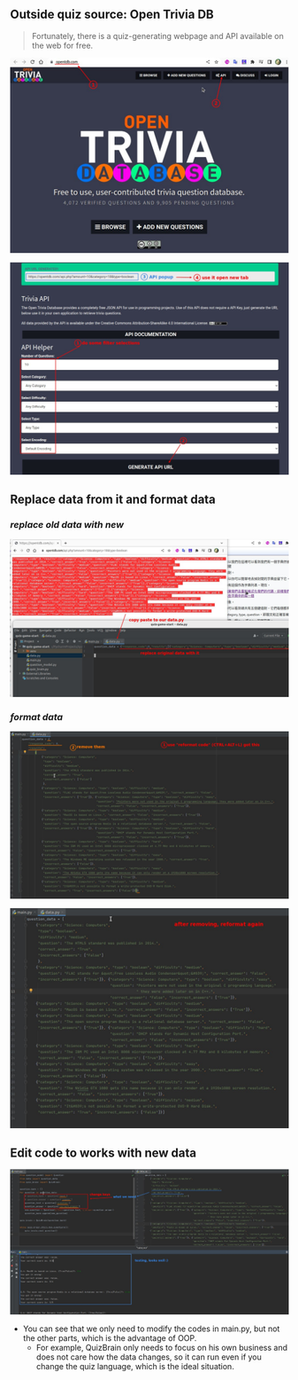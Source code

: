 ## **Outside quiz source: Open Trivia DB**

> Fortunately, there is a quiz-generating webpage and API available on the web for free.

![Alt opentdb](pic/01.jpg)

![Alt generate api](pic/02.jpg)

## **Replace data from it and format data**

### _replace old data with new_

![Alt copy paste data ](pic/03.jpg)

### _format data_

![Alt reformat data 1](pic/04.jpg)

![Alt reformat data 2](pic/05.jpg)

## **Edit code to works with new data**

![Alt edit our code to let it works with new data](pic/06.jpg)

- You can see that we only need to modify the codes in main.py, but not the other parts, which is the advantage of OOP.
  - For example, QuizBrain only needs to focus on his own business and does not care how the data changes, so it can run even if you change the quiz language, which is the ideal situation.
